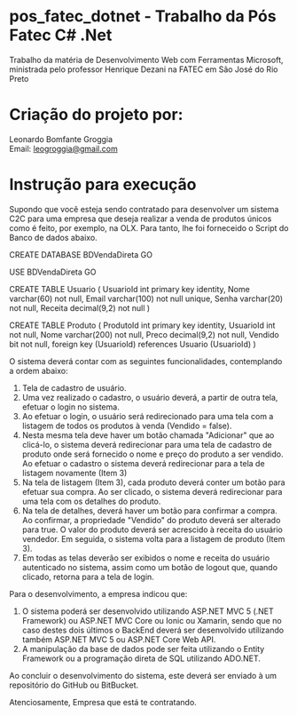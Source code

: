 # pos_fatec_dotnet - Trabalho da Pós Fatec C# .Net
Trabalho da matéria de Desenvolvimento Web com Ferramentas Microsoft, ministrada pelo professor Henrique Dezani na FATEC em São José do Rio Preto

# Criação do projeto por:
Leonardo Bomfante Groggia  
Email: leogroggia@gmail.com

# Instrução para execução
Supondo que você esteja sendo contratado para desenvolver um sistema C2C para uma empresa que deseja realizar a venda de produtos únicos como é feito, por exemplo, na OLX. Para tanto, lhe foi forneceido o Script do Banco de dados abaixo.
 
CREATE DATABASE BDVendaDireta
GO
 
USE BDVendaDireta
GO
 
CREATE TABLE Usuario
(
  UsuarioId     int           primary key     identity,
  Nome          varchar(60)   not null,
  Email         varchar(100)  not null        unique,
  Senha         varchar(20)   not null,
  Receita       decimal(9,2)  not null
)
 
CREATE TABLE Produto
(
  ProdutoId     int           primary key     identity,
  UsuarioId     int           not null,
  Nome          varchar(200)  not null,
  Preco         decimal(9,2)  not null,
  Vendido       bit           not null,
  foreign key (UsuarioId) references Usuario (UsuarioId)
)
 
O sistema deverá contar com as seguintes funcionalidades, contemplando a ordem abaixo:
 
1. Tela de cadastro de usuário.
2. Uma vez realizado o cadastro, o usuário deverá, a partir de outra tela, efetuar o login no sistema.
3. Ao efetuar o login, o usuário será redirecionado para uma tela com a listagem de todos os produtos à venda (Vendido = false).
4. Nesta mesma tela deve haver um botão chamada "Adicionar" que ao clicá-lo, o sistema deverá redirecionar para uma tela de cadastro de produto onde será fornecido o nome e preço do produto a ser vendido. Ao efetuar o cadastro o sistema deverá redirecionar para a tela de listagem novamente (Item 3)
5. Na tela de listagem (Item 3), cada produto deverá conter um botão para efetuar sua compra. Ao ser clicado, o sistema deverá redirecionar para uma tela com os detalhes do produto.
6. Na tela de detalhes, deverá haver um botão para confirmar a compra. Ao confirmar, a propriedade "Vendido" do produto deverá ser alterado para true. O valor do produto deverá ser acrescido à receita do usuário vendedor. Em seguida, o sistema volta para a listagem de produto (Item 3).
7. Em todas as telas deverão ser exibidos o nome e receita do usuário autenticado no sistema, assim como um botão de logout que, quando clicado, retorna para a tela de login.
 
Para o desenvolvimento, a empresa indicou que:
 
1. O sistema poderá ser desenvolvido utilizando ASP.NET MVC 5 (.NET Framework) ou ASP.NET MVC Core ou Ionic ou Xamarin, sendo que no caso destes dois últimos o BackEnd deverá ser desenvolvido utilizando também ASP.NET MVC 5 ou ASP.NET Core Web API.
2. A manipulação da base de dados pode ser feita utilizando o Entity Framework ou a programação direta de SQL utilizando ADO.NET.
 
Ao concluir o desenvolvimento do sistema, este deverá ser enviado à um repositório do GitHub ou BitBucket.
 
Atenciosamente,
Empresa que está te contratando.